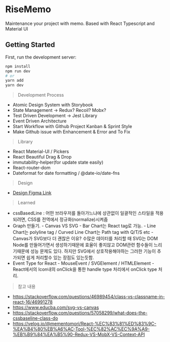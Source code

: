 # RiseMemo

Maintenance your project with memo. Based with React Typescript and Material UI

## Getting Started

First, run the development server:

```bash
npm install
npm run dev
# or
yarn add
yarn dev
```

> Development Process

- Atomic Design System with Storybook
- State Management -> Redux? Recoil? Mobx?
- Test Driven Development -> Jest Library
- Event Driven Architecture
- Start Workflow with Github Project Kanban & Sprint Style
- Make Github issue with Enhancement & Error and To Fix

> Library

- React Material-UI / Pickers
- React Beautiful Drag & Drop
- immutability-helper(for update state easily)
- React-router-dom
- Dateformat for date formatting / @date-io/date-fns

> Design

- [Design Figma Link](https://www.figma.com/file/UseUiYSjf0aLjAQJIpoOhw/RiseOfMemo?node-id=0%3A)

> Learned

- cssBasedLine : 어떤 브라우저를 돌아가느냐에 상관없이 일괄적인 스타일을 적용되려면, CSS를 전역에서 정규화(normalize)시켜줌
- Graph 만들기.
      - Canvas VS SVG
      - Bar Chart는 React tag로 가능.
      - Line Chart는 polyline tag / Curved Line Chart는 Path tag with Q/T/S etc
      - Canvas가 SVG보다 더 괜찮은 이유? 수많은 데이터를 처리할 때 SVG는 DOM Node를 만들어가면서 생성하기때문에 효율이 좋지않고 DOM관련 함수들이 느리기때문에 성능 문제도 있다. 하지만 SVG에서 상호작용해야하는 그러한 기능이 추가되면 쉽게 처리할수 있는 장점도 있는듯함.
- Event Type for React
      - MouseEvent / SVGElement / HTMLElement
      - React에서의 Icon내의 onClick을 통한 handle type 처리에서 onClick type 처리.

> 참고 내용

- <https://stackoverflow.com/questions/46989454/class-vs-classname-in-react-16/46991278>
- <https://www.educba.com/svg-vs-canvas>
- <https://stackoverflow.com/questions/57058299/what-does-the-cssbaseline-class-do>
- <https://velog.io/@mementomori/React-%EC%83%81%ED%83%9C-%EA%B4%80%EB%A6%AC-Tool-%EC%82%AC%EC%9A%A9-%EB%B9%84%EA%B5%90-Redux-VS-MobX-VS-Context-API>
